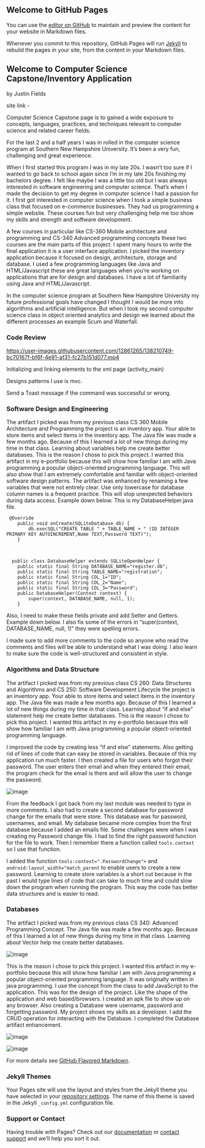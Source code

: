 ## Welcome to GitHub Pages

You can use the [editor on GitHub](https://github.com/jfields82/CS-Capstone.github.io/edit/gh-pages/index.md) to maintain and preview the content for your website in Markdown files.

Whenever you commit to this repository, GitHub Pages will run [Jekyll](https://jekyllrb.com/) to rebuild the pages in your site, from the content in your Markdown files.

## Welcome to Computer Science Capstone/Inventory Application
by Justin Fields

site link - 

Computer Science Capstone page is to gained a wide exposure to concepts, languages, practices, and techniques relevant to computer science and related career fields. 


For the last 2 and a half years I was in rolled in the computer science program at Southern New Hampshire University. It’s been a very fun, challenging and great experience.

When I first started this program I was in my late 20s. I wasn’t too sure if I wanted to go back to school again since I’m in my late 20s finishing my bachelors degree. I felt like maybe I was a little too old but I was always interested in software engineering and computer science. That’s when I made the decision to get my degree in computer science I had a passion for it. I first got interested in computer science when I took a simple business class that focused on e-commerce businesses. They had us programming a simple website. These courses fun but very challenging help me too show my skills and strength and software development.

A few courses in particular like CS-360 Mobile architecture and programming and CS-340 Advanced programming concepts these two courses are the main parts of this project. I spent many hours to write the final application it is a user interface application. I picked the inventory application because it focused on design, architecture, storage and database. I used a few programming languages like Java and HTML/Javascript these are great languages when you’re working on applications that are for design and databases. I have a lot of familiarity using Java and HTML/Javascript.

In the computer science program at Southern New Hampshire University my future professional goals have changed I thought I would be more into algorithms and artificial intelligence. But when I took my second computer science class in object oriented analytics and design we learned about the different processes an example Scum and Waterfall.



###  Code Review




https://user-images.githubusercontent.com/12861265/138210749-bc70167f-bf6f-4e91-af31-fc27b151d077.mp4



Initializing and linking elements to the xml
page (activity_main)

Designs patterns I use is mvc.

Send a Toast message if the command was successful or wrong.



###  Software Design and Engineering
The artifact I picked was from my previous class CS 360 Mobile Architecture and Programming the project is an inventory app. Your able to store items and select items in the inventory app. The Java file was made a few months ago. Because of this I learned a lot of new things during my time in that class. Learning about variables help me create better databases. This is the reason I chose to pick this project. I wanted this artifact in my e-portfolio because this will show how familiar I am with Java programming a popular object-oriented programming language. This will also show that I am extremely comfortable and familiar with object-oriented software design patterns. The artifact was enhanced by renaming a few variables that were not entirely clear. Use only lowercase for database column names is a frequent practice. This will stop unexpected behaviors during data access. Example down below. This is my DatabaseHelper.java file. 


     @Override
        public void onCreate(SQLiteDatabase db) {
            db.execSQL("CREATE TABLE " + TABLE_NAME + " (ID INTEGER PRIMARY KEY AUTOINCREMENT,Name TEXT,Password TEXT)"); 
        } 
        
    

      public class DatabaseHelper extends SQLiteOpenHelper {
        public static final String DATABASE_NAME="register.db";
        public static final String TABLE_NAME="registration";
        public static final String COL_1="ID";
        public static final String COL_2="Name";
        public static final String COL_3="Password";
        public DatabaseHelper(Context context) {
            super(context, DATABASE_NAME, null, 1);
        }
      
         
        
Also, I need to make these fields private and add Setter and Getters. Example down below. I also fix some of the errors in “super(context, DATABASE_NAME, null, 1)” they were spelling errors.

 I made sure to add more comments to the code so anyone who read the comments and files will be able to understand what I was doing. I also learn to make sure the code is well-structured and consistent in style.


 
###  Algorithms and Data Structure

The artifact I picked was from my previous class CS 260: Data Structures and Algorithms and CS 250: Software Development Lifecycle the project is an inventory app. Your able to store items and select items in the inventory app. The Java file was made a few months ago. Because of this I learned a lot of new things during my time in that class. Learning about “if and else” statement help me create better databases. This is the reason I chose to pick this project. I wanted this artifact in my e-portfolio because this will show how familiar I am with Java programming a popular object-oriented programming language. 

I improved the code by creating less “if and else” statements. Also getting rid of lines of code that can easy be stored in variables. Because of this my application run much faster. I then created a file for users who forgot their password. The user enters their email and when they entered their email, the program check for the email is there and will allow the user to change the password.

![image](https://user-images.githubusercontent.com/12861265/137578994-f56c3385-3034-4df4-89d8-9fff2559478f.png)


From the feedback I got back from my last module was needed to type in more comments. I also had to create a second database for password change for the emails that were store. This database was for password, usernames, and email. My database became more complex from the first database because I added an emails file.
Some challenges were when I was creating my Password change file. I had to find the right password function for the file to work. Then I remember there a function called `tools.context` so I use that function.

I added the function `tools:context=".PasswordChange">` and `android:layout_width="match_parent` to enable users to create a new password. Learning to create store variables is a short cut because in the past I would type lines of code that can take to much time and could slow down the program when running the program. This way the code has better data structures and is easier to read.



###  Databases

The artifact I picked was from my previous class CS 340: Advanced Programming Concept. The Java file was made a few months ago. Because of this I learned a lot of new things during my time in that class. Learning about Vector help me create better databases. 

![image](https://user-images.githubusercontent.com/12861265/137579190-31c84497-6d18-4b55-9195-5825123f6e1e.png)

This is the reason I chose to pick this project. I wanted this artifact in my e-portfolio because this will show how familiar I am with Java programming a popular object-oriented programming language. It was originally written in java programming. I use the concept from the class to add JavaScript to the application.  This was for the design of the project. Like the shape of the application and web based/browsers. I created an apk file to show up on any browser. Also creating a Database were username, password and forgetting password. My project shows my skills as a developer. I add the CRUD operation for interacting with the Database. I completed the Database artifact enhancement. 

![image](https://user-images.githubusercontent.com/12861265/137579215-009eb230-85fe-48ff-b284-089c695a54d9.png)

![image](https://user-images.githubusercontent.com/12861265/137579225-bf1285a3-f564-4a1f-9ec0-0c223fe0905a.png)






For more details see [GitHub Flavored Markdown](https://guides.github.com/features/mastering-markdown/).

### Jekyll Themes

Your Pages site will use the layout and styles from the Jekyll theme you have selected in your [repository settings](https://github.com/jfields82/CS-Capstone.github.io/settings/pages). The name of this theme is saved in the Jekyll `_config.yml` configuration file.

### Support or Contact

Having trouble with Pages? Check out our [documentation](https://docs.github.com/categories/github-pages-basics/) or [contact support](https://support.github.com/contact) and we’ll help you sort it out.
